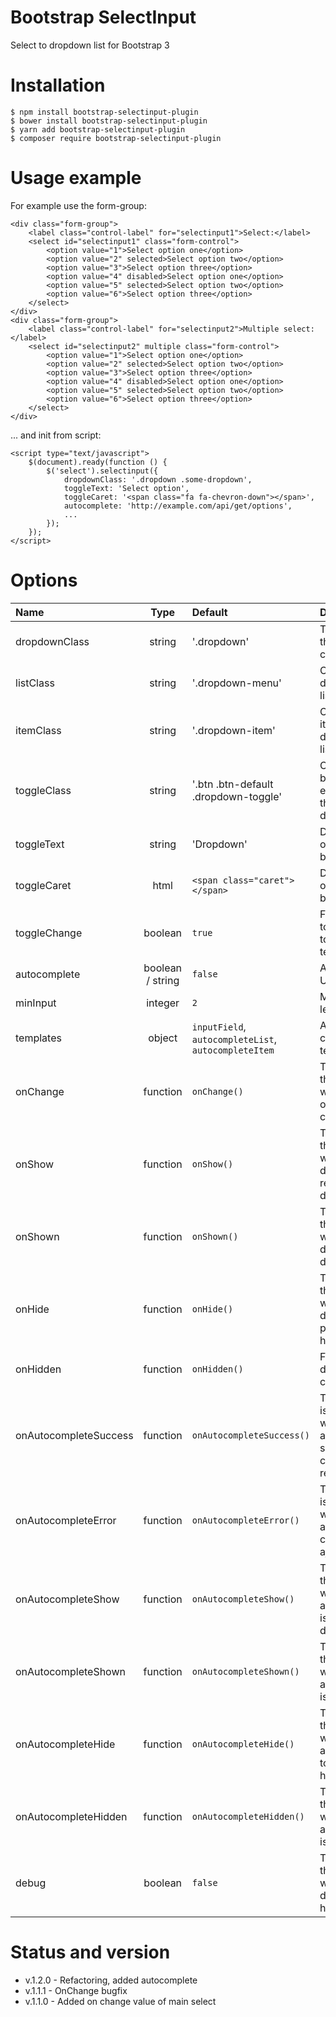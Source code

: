 # Bootstrap SelectInput
Select to dropdown list for Bootstrap 3

# Installation

    $ npm install bootstrap-selectinput-plugin
    $ bower install bootstrap-selectinput-plugin
    $ yarn add bootstrap-selectinput-plugin
    $ composer require bootstrap-selectinput-plugin

# Usage example

For example use the form-group:

    <div class="form-group">
        <label class="control-label" for="selectinput1">Select:</label>
        <select id="selectinput1" class="form-control">
            <option value="1">Select option one</option>
            <option value="2" selected>Select option two</option>
            <option value="3">Select option three</option>
            <option value="4" disabled>Select option one</option>
            <option value="5" selected>Select option two</option>
            <option value="6">Select option three</option>
        </select>
    </div>
    <div class="form-group">
        <label class="control-label" for="selectinput2">Multiple select:</label>
        <select id="selectinput2" multiple class="form-control">
            <option value="1">Select option one</option>
            <option value="2" selected>Select option two</option>
            <option value="3">Select option three</option>
            <option value="4" disabled>Select option one</option>
            <option value="5" selected>Select option two</option>
            <option value="6">Select option three</option>
        </select>
    </div>

... and init from script:

    <script type="text/javascript">
        $(document).ready(function () {
            $('select').selectinput({
                dropdownClass: '.dropdown .some-dropdown',
                toggleText: 'Select option',
                toggleCaret: '<span class="fa fa-chevron-down"></span>',
                autocomplete: 'http://example.com/api/get/options',
                ...
            });
        });
    </script>

# Options

| Name            | Type     | Default          | Description                                                |
|:--------------- |:--------:|:---------------- |:---------------------------------------------------------- |
| dropdownClass   | string   | '.dropdown'      | The class for the dropdown container. |
| listClass       | string   | '.dropdown-menu' | Class for dropdown list. |
| itemClass       | string   | '.dropdown-item' | Class for the item in the dropdown list. |
| toggleClass     | string   | '.btn .btn-default .dropdown-toggle' | Class of the button for expanding the dropdown. |
| toggleText      | string   | 'Dropdown'       | Default text of the toggle button. |
| toggleCaret     | html     | `<span class="caret"></span>` | Default caret of the toggle button. |
| toggleChange    | boolean  | `true`           | Flag if need to change the toggle button text. |
| autocomplete    | boolean / string  | `false` | Autocomplete URL. |
| minInput        | integer  | `2`              | Min input lenght. |
| templates       | object   | `inputField`, `autocompleteList`, `autocompleteItem` | Autocomplete component templates. |
| onChange        | function | `onChange()`     | The function that is called when select option change. |
| onShow          | function | `onShow()`       | The function that is called when dropdown is ready to be displayed. |
| onShown         | function | `onShown()`      | The function that is called when dropdown is displayed. |
| onHide          | function | `onHide()`       | The function that is called when dropdown to prepare for hiding. |
| onHidden        | function | `onHidden()`     | Flag if need debug in console log. |
| onAutocompleteSuccess | function | `onAutocompleteSuccess()` | The function is called when autocomplete successfully called an ajax request. |
| onAutocompleteError   | function | `onAutocompleteError()`   | The function is called when autocomplete caused an ajax error. |
| onAutocompleteShow    | function | `onAutocompleteShow()`    | The function that is called when autocomplete is ready to be displayed. |
| onAutocompleteShown   | function | `onAutocompleteShown()`   | The function that is called when autocomplete is displayed. |
| onAutocompleteHide    | function | `onAutocompleteHide()`    | The function that is called when autocomplete to prepare for hiding. |
| onAutocompleteHidden  | function | `onAutocompleteHidden()`  | The function that is called when autocomplete is hidden. |
| debug           | boolean  | `false`          | The function that is called when dropdown is hidden. |


# Status and version
* v.1.2.0 - Refactoring, added autocomplete
* v.1.1.1 - OnChange bugfix
* v.1.1.0 - Added on change value of main select

